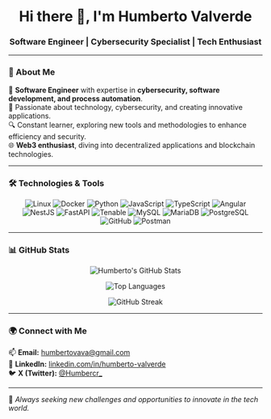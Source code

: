<h1 align="center">Hi there 👋, I'm Humberto Valverde</h1>
<h3 align="center">Software Engineer | Cybersecurity Specialist | Tech Enthusiast</h3>

---

### 🔹 About Me
💼 **Software Engineer** with expertise in **cybersecurity, software development, and process automation**.  
🚀 Passionate about technology, cybersecurity, and creating innovative applications.  
🔍 Constant learner, exploring new tools and methodologies to enhance efficiency and security.  
🌐 **Web3 enthusiast**, diving into decentralized applications and blockchain technologies.

---

### 🛠 Technologies & Tools
<div align="center">

![Linux](https://img.shields.io/badge/Linux-FCC624?style=for-the-badge&logo=linux&logoColor=black)
![Docker](https://img.shields.io/badge/Docker-2496ED?style=for-the-badge&logo=docker&logoColor=white)
![Python](https://img.shields.io/badge/Python-3776AB?style=for-the-badge&logo=python&logoColor=white)
![JavaScript](https://img.shields.io/badge/JavaScript-F7DF1E?style=for-the-badge&logo=javascript&logoColor=black)
![TypeScript](https://img.shields.io/badge/TypeScript-3178C6?style=for-the-badge&logo=typescript&logoColor=white)
![Angular](https://img.shields.io/badge/Angular-DD0031?style=for-the-badge&logo=angular&logoColor=white)
![NestJS](https://img.shields.io/badge/NestJS-E0234E?style=for-the-badge&logo=nestjs&logoColor=white)
![FastAPI](https://img.shields.io/badge/FastAPI-009688?style=for-the-badge&logo=fastapi&logoColor=white)
![Tenable](https://img.shields.io/badge/Tenable-00ADEF?style=for-the-badge&logo=tenable&logoColor=white)
![MySQL](https://img.shields.io/badge/MySQL-4479A1?style=for-the-badge&logo=mysql&logoColor=white)
![MariaDB](https://img.shields.io/badge/MariaDB-003545?style=for-the-badge&logo=mariadb&logoColor=white)
![PostgreSQL](https://img.shields.io/badge/PostgreSQL-4169E1?style=for-the-badge&logo=postgresql&logoColor=white)
![GitHub](https://img.shields.io/badge/GitHub-181717?style=for-the-badge&logo=github&logoColor=white)
![Postman](https://img.shields.io/badge/Postman-FF6C37?style=for-the-badge&logo=postman&logoColor=white)

</div>

---

### 📊 GitHub Stats
<div align="center">

![Humberto's GitHub Stats](https://github-readme-stats.vercel.app/api?username=humbercr&show_icons=true&theme=dark&cache_seconds=1800&hide_border=true)

![Top Languages](https://github-readme-stats.vercel.app/api/top-langs/?username=humbercr&layout=compact&theme=dark&cache_seconds=1800&hide_border=true)

![GitHub Streak](https://github-readme-streak-stats.herokuapp.com/?user=humbercr&theme=dark&hide_border=true)

</div>

---

### 🌍 Connect with Me
📫 **Email:** [humbertovava@gmail.com](mailto:humbertovava@gmail.com)  
💼 **LinkedIn:** [linkedin.com/in/humberto-valverde](https://www.linkedin.com/in/humberto-valverde/)  
🐦 **X (Twitter):** [@Humbercr_](https://x.com/Humbercr_)

---

🚀 *Always seeking new challenges and opportunities to innovate in the tech world.*
